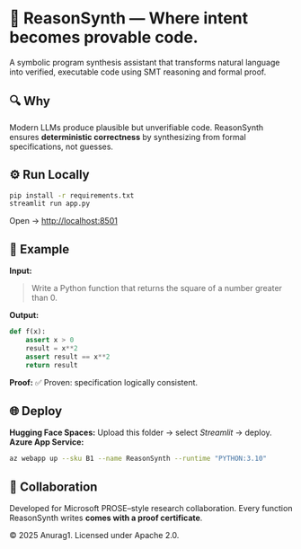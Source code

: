 # 🧠 ReasonSynth — Where intent becomes provable code.

A symbolic program synthesis assistant that transforms natural language into verified, executable code using SMT reasoning and formal proof.

## 🔍 Why
Modern LLMs produce plausible but unverifiable code. ReasonSynth ensures **deterministic correctness** by synthesizing from formal specifications, not guesses.

## ⚙️ Run Locally
```bash
pip install -r requirements.txt
streamlit run app.py
```

Open → [http://localhost:8501](http://localhost:8501)

## 🧠 Example

**Input:**

> Write a Python function that returns the square of a number greater than 0.

**Output:**

```python
def f(x):
    assert x > 0
    result = x**2
    assert result == x**2
    return result
```

**Proof:** ✅ Proven: specification logically consistent.

## 🌐 Deploy

**Hugging Face Spaces:** Upload this folder → select *Streamlit* → deploy.
**Azure App Service:**

```bash
az webapp up --sku B1 --name ReasonSynth --runtime "PYTHON:3.10"
```

## 🤝 Collaboration

Developed for Microsoft PROSE–style research collaboration.
Every function ReasonSynth writes **comes with a proof certificate**.

© 2025 Anurag1. Licensed under Apache 2.0.
